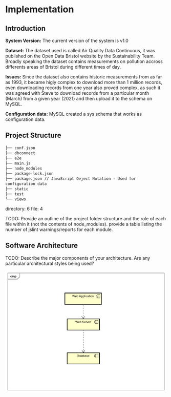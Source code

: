 # Implementation

## Introduction
**System Version:** The current version of the system is v1.0

**Dataset:** The dataset used is called Air Quality Data Continuous, it was published on the Open Data Bristol website by the Sustainability Team.  Broadly speaking the dataset contains measurements on pollution accross differents areas of Bristol during different times of day.

**Issues:** Since the dataset also contains historic measurements from as far as 1993, it became higly complex to download more than 1 million records, even downloading records from one year also proved complex, as such it was agreed with Steve to download records from a particular month (March) from a given year (2021) and then upload it to the schema on MySQL. 

**Configuration data:** MySQL created a sys schema that works as configuration data.

## Project Structure

```
├── conf.json
├── dbconnect
├── e2e
├── main.js
├── node_modules
├── package-lock.json
├── package.json // JavaScript Oeject Notation - Used for configuration data
├── static
├── test
└── views
```

directory: 6 file: 4

TODO: Provide an outline of the project folder structure and the role of each file within it (not the contents of node_modules).
provide a table listing the number of jslint warnings/reports for each module.

## Software Architecture
TODO: Describe the major components of your architecture. Are any particular architectural styles being used?

![Insert your component Diagram here](images/component.png)
